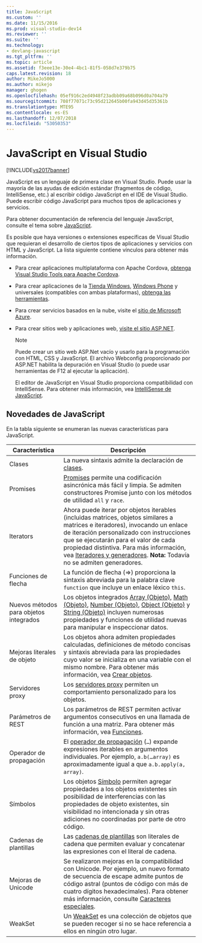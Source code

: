 ```yaml
---
title: JavaScript
ms.custom: ''
ms.date: 11/15/2016
ms.prod: visual-studio-dev14
ms.reviewer: ''
ms.suite: ''
ms.technology:
- devlang-javascript
ms.tgt_pltfrm: ''
ms.topic: article
ms.assetid: f3eee13e-30e4-4bc1-81f5-058d7e379b75
caps.latest.revision: 18
author: MikeJo5000
ms.author: mikejo
manager: ghogen
ms.openlocfilehash: 05ef916c2ed4948f23adbb09a68b096d0a704a79
ms.sourcegitcommit: 708f77071c73c95d212645b00fa943d45d35361b
ms.translationtype: MTE95
ms.contentlocale: es-ES
ms.lasthandoff: 12/07/2018
ms.locfileid: "53050353"
---
```

# <a name="javascript-in-visual-studio"></a>JavaScript en Visual Studio
[!INCLUDE[vs2017banner](../includes/vs2017banner.md)]

JavaScript es un lenguaje de primera clase en Visual Studio. Puede usar la mayoría de las ayudas de edición estándar (fragmentos de código, IntelliSense, etc.) al escribir código JavaScript en el IDE de Visual Studio. Puede escribir código JavaScript para muchos tipos de aplicaciones y servicios.

 Para obtener documentación de referencia del lenguaje JavaScript, consulte el tema sobre [JavaScript](http://msdn.microsoft.com/library/d1et7k7c\(v=vs.94\).aspx).

 Es posible que haya versiones o extensiones específicas de Visual Studio que requieran el desarrollo de ciertos tipos de aplicaciones y servicios con HTML y JavaScript. La lista siguiente contiene vínculos para obtener más información.

- Para crear aplicaciones multiplataforma con Apache Cordova, [obtenga Visual Studio Tools para Apache Cordova](http://go.microsoft.com/fwlink/p/?LinkId=397606).

- Para crear aplicaciones de la [Tienda Windows](http://dev.windows.com/develop), [Windows Phone](http://dev.windows.com/develop) y universales (compatibles con ambas plataformas), [obtenga las herramientas](http://dev.windows.com/en-us/develop/downloads).

- Para crear servicios basados en la nube, visite el [sitio de Microsoft Azure](http://azure.microsoft.com/documentation/).

- Para crear sitios web y aplicaciones web, [visite el sitio ASP.NET](http://www.asp.net/get-started/websites).

  > [!NOTE]
  >  Puede crear un sitio web ASP.Net vacío y usarlo para la programación con HTML, CSS y JavaScript. El archivo Webconfig proporcionado por ASP.NET habilita la depuración en Visual Studio (o puede usar herramientas de F12 al ejecutar la aplicación).

  El editor de JavaScript en Visual Studio proporciona compatibilidad con IntelliSense. Para obtener más información, vea [IntelliSense de JavaScript](../ide/javascript-intellisense.md).

## <a name="whats-new-in-javascript"></a>Novedades de JavaScript
 En la tabla siguiente se enumeran las nuevas características para JavaScript.

|Característica|Descripción|
|-------------|-----------------|
|Clases|La nueva sintaxis admite la declaración de [clases](~/E:/Repos/visualstudio-docs-pr/scripting-docs/javascript/reference/class-statement-javascript.md).|
|Promises|[Promises](~/E:/Repos/visualstudio-docs-pr/scripting-docs/javascript/reference/promise-object-javascript.md) permite una codificación asincrónica más fácil y limpia. Se admiten constructores Promise junto con los métodos de utilidad `all` y `race`.|
|Iterators|Ahora puede iterar por objetos iterables (incluidas matrices, objetos similares a matrices e iteradores), invocando un enlace de iteración personalizado con instrucciones que se ejecutarán para el valor de cada propiedad distintiva. Para más información, vea [Iteradores y generadores](~/E:/Repos/visualstudio-docs-pr/scripting-docs/javascript/advanced/iterators-and-generators-javascript.md). **Nota:**  Todavía no se admiten generadores.|
|Funciones de flecha|La función de flecha (=>) proporciona la sintaxis abreviada para la palabra clave `function` que incluye un enlace léxico `this`.|
|Nuevos métodos para objetos integrados|Los objetos integrados [Array (Objeto)](~/E:/Repos/visualstudio-docs-pr/scripting-docs/javascript/reference/array-object-javascript.md), [Math (Objeto)](~/E:/Repos/visualstudio-docs-pr/scripting-docs/javascript/reference/math-object-javascript.md), [Number (Objeto)](~/E:/Repos/visualstudio-docs-pr/scripting-docs/javascript/reference/number-object-javascript.md), [Object (Objeto)](~/E:/Repos/visualstudio-docs-pr/scripting-docs/javascript/reference/object-object-javascript.md) y [String (Objeto)](~/E:/Repos/visualstudio-docs-pr/scripting-docs/javascript/reference/string-object-javascript.md) incluyen numerosas propiedades y funciones de utilidad nuevas para manipular e inspeccionar datos.|
|Mejoras literales de objeto|Los objetos ahora admiten propiedades calculadas, definiciones de método concisas y sintaxis abreviada para las propiedades cuyo valor se inicializa en una variable con el mismo nombre. Para obtener más información, vea [Crear objetos](~/E:/Repos/visualstudio-docs-pr/scripting-docs/javascript/creating-objects-javascript.md).|
|Servidores proxy|Los [servidores proxy](~/E:/Repos/visualstudio-docs-pr/scripting-docs/javascript/reference/proxy-object-javascript.md) permiten un comportamiento personalizado para los objetos.|
|Parámetros de REST|Los parámetros de REST permiten activar argumentos consecutivos en una llamada de función a una matriz. Para obtener más información, vea [Funciones](~/E:/Repos/visualstudio-docs-pr/scripting-docs/javascript/functions-javascript.md).|
|Operador de propagación|El [operador de propagación](~/E:/Repos/visualstudio-docs-pr/scripting-docs/javascript/reference/spread-operator-decrement-dot-dot-dot-javascript.md) (`…`) expande expresiones iterables en argumentos individuales. Por ejemplo, `a.b(…array)` es aproximadamente igual a que `a.b.apply(a, array)`.|
|Símbolos|Los objetos [Símbolo](~/E:/Repos/visualstudio-docs-pr/scripting-docs/javascript/reference/symbol-object-javascript.md) permiten agregar propiedades a los objetos existentes sin posibilidad de interferencias con las propiedades de objeto existentes, sin visibilidad no intencionada y sin otras adiciones no coordinadas por parte de otro código.|
|Cadenas de plantillas|Las [cadenas de plantillas](~/E:/Repos/visualstudio-docs-pr/scripting-docs/javascript/advanced/template-strings-javascript.md) son literales de cadena que permiten evaluar y concatenar las expresiones con el literal de cadena.|
|Mejoras de Unicode|Se realizaron mejoras en la compatibilidad con Unicode. Por ejemplo, un nuevo formato de secuencia de escape admite puntos de código astral (puntos de código con más de cuatro dígitos hexadecimales). Para obtener más información, consulte [Caracteres especiales](~/E:/Repos/visualstudio-docs-pr/scripting-docs/javascript/advanced/special-characters-javascript.md).|
|WeakSet|Un [WeakSet](~/E:/Repos/visualstudio-docs-pr/scripting-docs/javascript/reference/weakset-object-javascript.md) es una colección de objetos que se pueden recoger si no se hace referencia a ellos en ningún otro lugar.|
